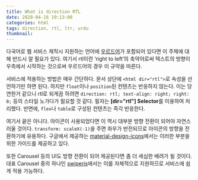 ```yaml
---
title: What is direction RTL
date: 2020-04-16 19:13:08
categories: html
tags: direction, rtl, ltr, urdu
thumbnail:
---
```


다국어로 웹 서비스 제작시 지원하는 언어에 [우르드어](https://namu.wiki/w/%EC%9A%B0%EB%A5%B4%EB%91%90%EC%96%B4)가 포함되어 있다면 이 주제에 대해 반드시 알 필요가 있다. 여기서 rtl이란 ‘right to left’의 축약어로써 텍스트의 방향이 우측에서 시작하는 것으로써 우르드어의 경우 이 규약을 따른다.

서비스에 적용하는 방법은 매우 간단하다. 문서 상단에 `<html dir="rtl">`로 속성을 선언하기만 하면 된다.
하지만 `float`이나 `position`된 컨텐츠는 반응하지 않는다. 이는 당연한거 같으니 rtl로 되게끔 하려면 `direction: rtl; text-align: right; right: 0;` 등의 스타일 노가다가 필요할 것 같다. 필자는 <b class="color-important">[dir="rtl"] Selector</b>를 이용하여 처리했다. 반면에, `flex`나 `table`로 구성된 컨텐츠는 즉각 반응한다.

여기서 끝은 아니다. 아이콘이 사용되었다면 이 역시 대부분 방향 전환이 되어야 자연스러울 것이다. `transform: scaleX(-1)`을 주면 좌우가 반전되므로 아이콘의 방향을 전환하기에 유용하다.
구글에서 제공하는 [material-design-icons](https://google.github.io/material-design-icons/#icons-in-rtl)에서는 이러한 부분을 위한 가이드를 제공하고 있다.

또한 Carousel 등의 UI도 방향 전환이 되어 제공된다면 좀 더 세심한 배려가 될 것이다. 대표 Carousel 중의 하나인 [swiperjs](https://swiperjs.com/demos/#RTL_layout)에서는 이를 자체적으로 지원하므로 서비스에 쉽게 적용 가능하다.
